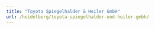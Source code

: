 ```yaml
---
title: "Toyota Spiegelhalder & Heiler GmbH"
url: /heidelberg/toyota-spiegelhalder-und-heiler-gmbh/
---
```

